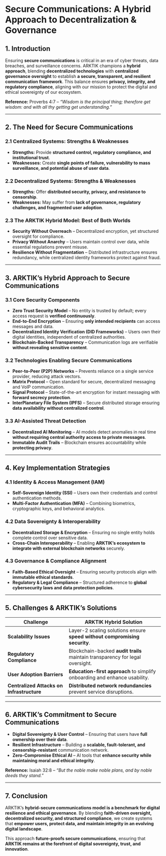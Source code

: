 # **Secure Communications: A Hybrid Approach to Decentralization & Governance**

## **1. Introduction**
Ensuring **secure communications** is critical in an era of cyber threats, data breaches, and surveillance concerns. ARKTIK champions a **hybrid approach**, blending **decentralized technologies** with **centralized governance oversight** to establish **a secure, transparent, and resilient communication framework**. This balance ensures **privacy, integrity, and regulatory compliance**, aligning with our mission to protect the digital and ethical sovereignty of our ecosystem.

**Reference:** Proverbs 4:7 – *“Wisdom is the principal thing; therefore get wisdom: and with all thy getting get understanding.”*

---

## **2. The Need for Secure Communications**
### **2.1 Centralized Systems: Strengths & Weaknesses**
- **Strengths:** Provide **structured control, regulatory compliance, and institutional trust**.
- **Weaknesses:** Create **single points of failure, vulnerability to mass surveillance, and potential abuse of user data**.

### **2.2 Decentralized Systems: Strengths & Weaknesses**
- **Strengths:** Offer **distributed security, privacy, and resistance to censorship**.
- **Weaknesses:** May suffer from **lack of governance, regulatory challenges, and fragmented user adoption**.

### **2.3 The ARKTIK Hybrid Model: Best of Both Worlds**
- **Security Without Overreach** – Decentralized encryption, yet structured oversight for compliance.
- **Privacy Without Anarchy** – Users maintain control over data, while essential regulations prevent misuse.
- **Resilience Without Fragmentation** – Distributed infrastructure ensures redundancy, while centralized identity frameworks protect against fraud.

---

## **3. ARKTIK’s Hybrid Approach to Secure Communications**
### **3.1 Core Security Components**
- **Zero Trust Security Model** – No entity is trusted by default; every access request is **verified continuously**.
- **End-to-End Encryption** – Ensuring **only intended recipients** can access messages and data.
- **Decentralized Identity Verification (DID Frameworks)** – Users own their digital identities, independent of centralized authorities.
- **Blockchain-Backed Transparency** – Communication logs are verifiable **without revealing sensitive content**.

### **3.2 Technologies Enabling Secure Communications**
- **Peer-to-Peer (P2P) Networks** – Prevents reliance on a single service provider, reducing attack vectors.
- **Matrix Protocol** – Open standard for secure, decentralized messaging and VoIP communication.
- **Signal Protocol** – State-of-the-art encryption for instant messaging with **forward secrecy protection**.
- **InterPlanetary File System (IPFS)** – Secure distributed storage ensuring **data availability without centralized control**.

### **3.3 AI-Assisted Threat Detection**
- **Decentralized AI Monitoring** – AI models detect anomalies in real time **without requiring central authority access to private messages**.
- **Immutable Audit Trails** – Blockchain ensures accountability while **protecting privacy**.

---

## **4. Key Implementation Strategies**
### **4.1 Identity & Access Management (IAM)**
- **Self-Sovereign Identity (SSI)** – Users own their credentials and control authentication methods.
- **Multi-Factor Authentication (MFA)** – Combining biometrics, cryptographic keys, and behavioral analytics.

### **4.2 Data Sovereignty & Interoperability**
- **Decentralized Storage & Encryption** – Ensuring no single entity holds complete control over sensitive data.
- **Cross-Chain Interoperability** – Enabling **ARKTIK’s ecosystem to integrate with external blockchain networks** securely.

### **4.3 Governance & Compliance Alignment**
- **Faith-Based Ethical Oversight** – Ensuring security protocols align with **immutable ethical standards**.
- **Regulatory & Legal Compliance** – Structured adherence to **global cybersecurity laws and data protection policies**.

---

## **5. Challenges & ARKTIK’s Solutions**
| **Challenge** | **ARKTIK Hybrid Solution** |
|-------------|--------------------------|
| **Scalability Issues** | Layer-2 scaling solutions ensure **speed without compromising security**. |
| **Regulatory Compliance** | Blockchain-backed **audit trails** maintain transparency for legal oversight. |
| **User Adoption Barriers** | **Education-first approach** to simplify onboarding and enhance usability. |
| **Centralized Attacks on Infrastructure** | **Distributed network redundancies** prevent service disruptions. |

---

## **6. ARKTIK’s Commitment to Secure Communications**
- **Digital Sovereignty & User Control** – Ensuring that users have **full ownership over their data**.
- **Resilient Infrastructure** – Building a **scalable, fault-tolerant, and censorship-resistant** communication network.
- **Zero-Compromise Ethical AI** – AI tools that **enhance security while maintaining moral and ethical integrity**.

**Reference:** Isaiah 32:8 – *“But the noble make noble plans, and by noble deeds they stand.”*

---

## **7. Conclusion**
ARKTIK’s **hybrid-secure communications model is a benchmark for digital resilience and ethical governance**. By blending **faith-driven oversight, decentralized security, and structured compliance**, we create systems that **empower users, protect data, and maintain integrity in an evolving digital landscape**.

This approach **future-proofs secure communications**, ensuring that **ARKTIK remains at the forefront of digital sovereignty, trust, and innovation**.


